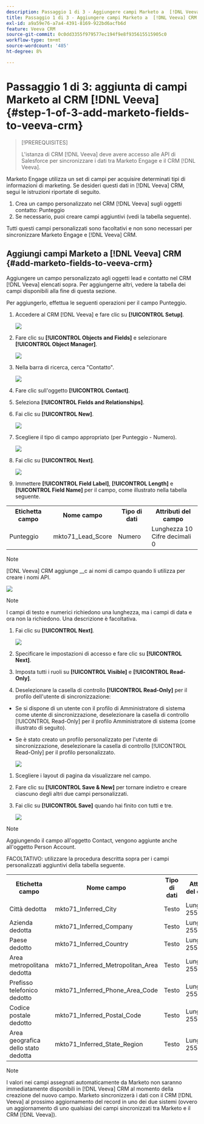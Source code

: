 ```yaml
---
description: Passaggio 1 di 3 - Aggiungere campi Marketo a  [!DNL Veeva] CRM - Documenti Marketo - Documentazione del prodotto
title: Passaggio 1 di 3 - Aggiungere campi Marketo a  [!DNL Veeva] CRM
exl-id: a9a59e76-a7a4-4391-8169-922bd6acfb6d
feature: Veeva CRM
source-git-commit: 0c0dd3355f979577ec194f9e8f935615515905c0
workflow-type: tm+mt
source-wordcount: '485'
ht-degree: 8%

---
```


# Passaggio 1 di 3: aggiunta di campi Marketo al CRM [!DNL Veeva] {#step-1-of-3-add-marketo-fields-to-veeva-crm}

>[!PREREQUISITES]
>
>L&#39;istanza di CRM [!DNL Veeva] deve avere accesso alle API di Salesforce per sincronizzare i dati tra Marketo Engage e il CRM [!DNL Veeva].

Marketo Engage utilizza un set di campi per acquisire determinati tipi di informazioni di marketing. Se desideri questi dati in [!DNL Veeva] CRM, segui le istruzioni riportate di seguito.

1. Crea un campo personalizzato nel CRM [!DNL Veeva] sugli oggetti contatto: Punteggio
1. Se necessario, puoi creare campi aggiuntivi (vedi la tabella seguente).

Tutti questi campi personalizzati sono facoltativi e non sono necessari per sincronizzare Marketo Engage e [!DNL Veeva] CRM.

## Aggiungi campi Marketo a [!DNL Veeva] CRM {#add-marketo-fields-to-veeva-crm}

Aggiungere un campo personalizzato agli oggetti lead e contatto nel CRM [!DNL Veeva] elencati sopra. Per aggiungerne altri, vedere la tabella dei campi disponibili alla fine di questa sezione.

Per aggiungerlo, effettua le seguenti operazioni per il campo Punteggio.

1. Accedere al CRM [!DNL Veeva] e fare clic su **[!UICONTROL Setup]**.

   ![](assets/step-1-of-3-add-marketo-fields-1.png)

1. Fare clic su **[!UICONTROL Objects and Fields]** e selezionare **[!UICONTROL Object Manager]**.

   ![](assets/step-1-of-3-add-marketo-fields-2.png)

1. Nella barra di ricerca, cerca &quot;Contatto&quot;.

   ![](assets/step-1-of-3-add-marketo-fields-3.png)

1. Fare clic sull&#39;oggetto **[!UICONTROL Contact]**.

1. Seleziona **[!UICONTROL Fields and Relationships]**.

1. Fai clic su **[!UICONTROL New]**.

   ![](assets/step-1-of-3-add-marketo-fields-4.png)

1. Scegliere il tipo di campo appropriato (per Punteggio - Numero).

   ![](assets/step-1-of-3-add-marketo-fields-5.png)

1. Fai clic su **[!UICONTROL Next]**.

   ![](assets/step-1-of-3-add-marketo-fields-6.png)

1. Immettere **[!UICONTROL Field Label]**, **[!UICONTROL Length]** e **[!UICONTROL Field Name]** per il campo, come illustrato nella tabella seguente.

<table>
 <tbody>
  <tr>
   <th>Etichetta campo
   <th>Nome campo
   <th>Tipo di dati
   <th>Attributi del campo
  </tr>
  <tr>
   <td>Punteggio</td>
   <td>mkto71_Lead_Score</td>
   <td>Numero</td>
   <td>Lunghezza 10<br/>
Cifre decimali 0</td>
  </tr>
 </tbody>
</table>

>[!NOTE]
>
>[!DNL Veeva] CRM aggiunge __c ai nomi di campo quando li utilizza per creare i nomi API.

![](assets/step-1-of-3-add-marketo-fields-7.png)

>[!NOTE]
>
>I campi di testo e numerici richiedono una lunghezza, ma i campi di data e ora non la richiedono. Una descrizione è facoltativa.

1. Fai clic su **[!UICONTROL Next]**.

   ![](assets/step-1-of-3-add-marketo-fields-8.png)

1. Specificare le impostazioni di accesso e fare clic su **[!UICONTROL Next]**.

1. Imposta tutti i ruoli su **[!UICONTROL Visible]** e **[!UICONTROL Read-Only]**.

1. Deselezionare la casella di controllo **[!UICONTROL Read-Only]** per il profilo dell&#39;utente di sincronizzazione:

* Se si dispone di un utente con il profilo di Amministratore di sistema come utente di sincronizzazione, deselezionare la casella di controllo [!UICONTROL Read-Only] per il profilo Amministratore di sistema (come illustrato di seguito).
* Se è stato creato un profilo personalizzato per l&#39;utente di sincronizzazione, deselezionare la casella di controllo [!UICONTROL Read-Only] per il profilo personalizzato.

  ![](assets/step-1-of-3-add-marketo-fields-9.png)

1. Scegliere i layout di pagina da visualizzare nel campo.

1. Fare clic su **[!UICONTROL Save & New]** per tornare indietro e creare ciascuno degli altri due campi personalizzati.

1. Fai clic su **[!UICONTROL Save]** quando hai finito con tutti e tre.

   ![](assets/step-1-of-3-add-marketo-fields-10.png)

>[!NOTE]
>
>Aggiungendo il campo all&#39;oggetto Contact, vengono aggiunte anche all&#39;oggetto Person Account.

FACOLTATIVO: utilizzare la procedura descritta sopra per i campi personalizzati aggiuntivi della tabella seguente.

<table>
 <tbody>
  <tr>
   <th>Etichetta campo
   <th>Nome campo
   <th>Tipo di dati
   <th>Attributi del campo
  </tr>
  <tr>
   <td>Città dedotta</td>
   <td>mkto71_Inferred_City</td>
   <td>Testo</td>
   <td>Lunghezza 255</td>
  </tr>
  <tr>
   <td>Azienda dedotta</td>
   <td>mkto71_Inferred_Company</td>
   <td>Testo</td>
   <td>Lunghezza 255</td>
  </tr>
  <tr>
   <td>Paese dedotto</td>
   <td>mkto71_Inferred_Country</td>
   <td>Testo</td>
   <td>Lunghezza 255</td>
  </tr>
  <tr>
   <td>Area metropolitana dedotta</td>
   <td>mkto71_Inferred_Metropolitan_Area</td>
   <td>Testo</td>
   <td>Lunghezza 255</td>
  </tr>
  <tr>
   <td>Prefisso telefonico dedotto</td>
   <td>mkto71_Inferred_Phone_Area_Code</td>
   <td>Testo</td>
   <td>Lunghezza 255</td>
  </tr>
  <tr>
   <td>Codice postale dedotto</td>
   <td>mkto71_Inferred_Postal_Code</td>
   <td>Testo</td>
   <td>Lunghezza 255</td>
  </tr>
  <tr>
   <td>Area geografica dello stato dedotta</td>
   <td>mkto71_Inferred_State_Region</td>
   <td>Testo</td>
   <td>Lunghezza 255</td>
  </tr>
 </tbody>
</table>

>[!NOTE]
>
>I valori nei campi assegnati automaticamente da Marketo non saranno immediatamente disponibili in [!DNL Veeva] CRM al momento della creazione del nuovo campo. Marketo sincronizzerà i dati con il CRM [!DNL Veeva] al prossimo aggiornamento del record in uno dei due sistemi (ovvero un aggiornamento di uno qualsiasi dei campi sincronizzati tra Marketo e il CRM [!DNL Veeva]).
